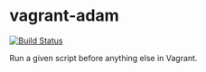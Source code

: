 # vagrant-adam

[![Build Status](https://travis-ci.org/petems/vagrant-adam.svg?branch=master)](https://travis-ci.org/petems/vagrant-adam)

Run a given script before anything else in Vagrant.
